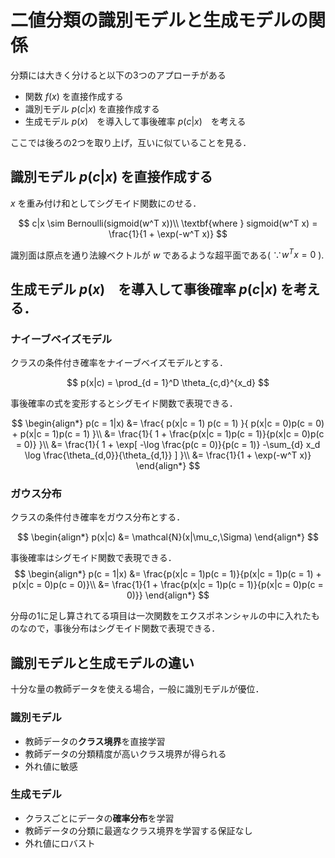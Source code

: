 # 二値分類の識別モデルと生成モデルの関係

分類には大きく分けると以下の3つのアプローチがある

* 関数 $f(x)$ を直接作成する
* 識別モデル $p(c|x)$ を直接作成する
* 生成モデル $p(x)$　を導入して事後確率 $p(c|x)$　を考える

ここでは後ろの2つを取り上げ，互いに似ていることを見る．

## 識別モデル $p(c|x)$ を直接作成する

$x$ を重み付け和としてシグモイド関数にのせる．

$$
    c|x \sim Bernoulli(sigmoid(w^T x))\\
    \textbf{where } sigmoid(w^T x) = \frac{1}{1 + \exp(-w^T x)}
$$

識別面は原点を通り法線ベクトルが $w$ であるような超平面である( $\because w^T x = 0$ ).


## 生成モデル $p(x)$　を導入して事後確率 $p(c|x)$ を考える．

### ナイーブベイズモデル
クラスの条件付き確率をナイーブベイズモデルとする．

$$
    p(x|c) = \prod_{d = 1}^D \theta_{c,d}^{x_d}
$$

事後確率の式を変形するとシグモイド関数で表現できる．

$$
\begin{align*}
    p(c = 1|x) &= \frac{
        p(x|c = 1) p(c = 1)
    }{
        p(x|c = 0)p(c = 0) + 
        p(x|c = 1)p(c = 1)
    }\\
    &= 
    \frac{1}{
        1 + 
        \frac{p(x|c = 1)p(c = 1)}{p(x|c = 0)p(c = 0)}
    }\\
    &=
    \frac{1}{
        1 + 
        \exp[
            -\log \frac{p(c = 0)}{p(c = 1)}
            -\sum_{d} x_d \log \frac{\theta_{d,0}}{\theta_{d,1}}
        ]
    }\\
    &= \frac{1}{1 + \exp(-w^T x)}
\end{align*}
$$

### ガウス分布
クラスの条件付き確率をガウス分布とする．

$$
\begin{align*}
    p(x|c) &= \mathcal{N}(x|\mu_c,\Sigma)
\end{align*}
$$

事後確率はシグモイド関数で表現できる．
$$
\begin{align*}
    p(c = 1|x) &= \frac{p(x|c = 1)p(c = 1)}{p(x|c = 1)p(c = 1) + p(x|c = 0)p(c = 0)}\\
    &= \frac{1}{1 + \frac{p(x|c = 1)p(c = 1)}{p(x|c = 0)p(c = 0)}}
\end{align*}
$$

分母の1に足し算されてる項目は一次関数をエクスポネンシャルの中に入れたものなので，事後分布はシグモイド関数で表現できる．

## 識別モデルと生成モデルの違い

十分な量の教師データを使える場合，一般に識別モデルが優位．

### 識別モデル
* 教師データの**クラス境界**を直接学習
* 教師データの分類精度が高いクラス境界が得られる
* 外れ値に敏感

### 生成モデル
* クラスごとにデータの**確率分布**を学習
* 教師データの分類に最適なクラス境界を学習する保証なし
* 外れ値にロバスト